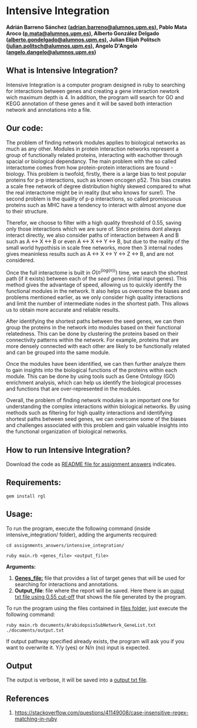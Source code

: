 # Intensive Integration
**Adrián Barreno Sánchez (adrian.barreno@alumnos.upm.es), Pablo Mata Aroco (p.mata@alumnos.upm.es), Alberto González Delgado (alberto.gondelgado@alumnos.upm.es), Julian Elijah Politsch (julian.politsch@alumnos.upm.es), Angelo D'Angelo (angelo.dangelo@alumnos.upm.es)**


## What is Intensive Integration?

Intensive Integration is a computer program designed in ruby to searching for interactions between genes and creating a gene interaction newtork wich maximum depth is 4. In addition, the program will search for GO and KEGG annotation of these genes and it will be saved both interaction network and annotations into a file.

## Our code:

The problem of finding network modules applies to biological networks as much as any other. Modules in protein interaction networks represent a group of functionally related proteins, interacting with eachother through spacial or biological dependancy. The main problem with the so called interactome comes from how protein-protein interactions are found -biology. This problem is twofold, firstly, there is a large bias to test popular proteins for p-p interactions, such as known oncogen p52. This bias creates a scale free network of degree distribution highly skewed compared to what the real interactome might be in reality (but who knows for sure!). The second problem is the quality of p-p interactions, so called promiscuous proteins such as MHC have a tendency to interact with almost anyone due to their structure. 

Therefor, we choose to filter with a high quality threshold of 0.55, saving only those interactions which we are sure of. Since proteins dont always interact directly, we also consider paths of interaction between A and B such as A <-> X <-> B or even A <-> X <-> Y <-> B, but due to the reality of the small world hypothisis in scale free networks, more then 3 internal nodes gives meaninless results such as A <-> X <-> Y <-> Z <-> B, and are not considered.

Once the full interactome is built in $O(n^(log(n)))$ time, we search the shortest path (if it exists) between each of the *seed genes* (initial input genes). This method gives the advantage of speed, allowing us to quickly identify the functional modules in the network. It also helps us overcome the biases and problems mentioned earlier, as we only consider high quality interactions and limit the number of intermediate nodes in the shortest path. This allows us to obtain more accurate and reliable results.

After identifying the shortest paths between the seed genes, we can then group the proteins in the network into modules based on their functional relatedness. This can be done by clustering the proteins based on their connectivity patterns within the network. For example, proteins that are more densely connected with each other are likely to be functionally related and can be grouped into the same module.

Once the modules have been identified, we can then further analyze them to gain insights into the biological functions of the proteins within each module. This can be done by using tools such as Gene Ontology (GO) enrichment analysis, which can help us identify the biological processes and functions that are over-represented in the modules.

Overall, the problem of finding network modules is an important one for understanding the complex interactions within biological networks. By using methods such as filtering for high quality interactions and identifying shortest paths between seed genes, we can overcome some of the biases and challenges associated with this problem and gain valuable insights into the functional organization of biological networks.

## How to run Intensive Integration?
Download the code as [README file for assignment answers](../README.md) indicates. 

## Requirements:
```
gem install rgl 
```
## Usage:

To run the program, execute the following command (inside intensive_integration/ folder), adding the arguments recquired:

```
cd assignments_answers/intensive_integration/
```
```
ruby main.rb <genes_file> <output_file> 
```
**Arguments:**
1. **[Genes_file:](documents/ArabidopsisSubNetwork_GeneList.txt)** file that provides a list of target genes that will be used for searching for interactions and annotations.
2. **Output_file**: file where the report will be saved. Here there is an  [ouput txt file using 0.55 cut-off](documents/final_report_0.55.txt) that shows the file generated by the program.

To run the program using the files contained in [files folder](documents/), just execute the following command:
```
ruby main.rb documents/ArabidopsisSubNetwork_GeneList.txt ./documents/output.txt
```
If output pathway specified already exists, the program will ask you if you want to overwrite it. Y/y (yes) or N/n (no) input is expected.



## Output
The output is verbose, it will be saved into a [output txt file](documents/). 

## References

1. https://stackoverflow.com/questions/41149008/case-insensitive-regex-matching-in-ruby
